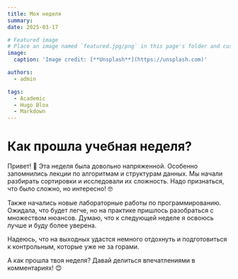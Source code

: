 ```yaml
---
title: Моя неделя
summary: 
date: 2025-03-17

# Featured image
# Place an image named `featured.jpg/png` in this page's folder and customize its options here.
image:
  caption: 'Image credit: [**Unsplash**](https://unsplash.com)'

authors:
  - admin

tags:
  - Academic
  - Hugo Blox
  - Markdown
---
```


# Как прошла учебная неделя?

Привет! 🌟 Эта неделя была довольно напряженной. Особенно запомнились лекции по алгоритмам и структурам данных. Мы начали разбирать сортировки и исследовали их сложность. Надо признаться, что было сложно, но интересно! 🤓

Также начались новые лабораторные работы по программированию. Ожидала, что будет легче, но на практике пришлось разобраться с множеством нюансов. Думаю, что к следующей неделе я освоюсь лучше и буду более уверена.

Надеюсь, что на выходных удастся немного отдохнуть и подготовиться к контрольным, которые уже не за горами.

А как прошла твоя неделя? Давай делиться впечатлениями в комментариях! 😊


